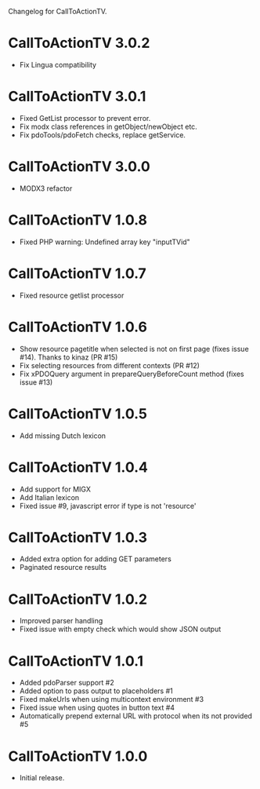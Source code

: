 Changelog for CallToActionTV.

CallToActionTV 3.0.2
==============
- Fix Lingua compatibility

CallToActionTV 3.0.1
==============
- Fixed GetList processor to prevent error.
- Fix modx class references in getObject/newObject etc.
- Fix pdoTools/pdoFetch checks, replace getService.

CallToActionTV 3.0.0
==============
- MODX3 refactor

CallToActionTV 1.0.8
==============
- Fixed PHP warning: Undefined array key "inputTVid"

CallToActionTV 1.0.7
==============
- Fixed resource getlist processor

CallToActionTV 1.0.6
==============
- Show resource pagetitle when selected is not on first page (fixes issue #14). Thanks to kinaz (PR #15)
- Fix selecting resources from different contexts (PR #12)
- Fix xPDOQuery argument in prepareQueryBeforeCount method (fixes issue #13)

CallToActionTV 1.0.5
==============
- Add missing Dutch lexicon

CallToActionTV 1.0.4
==============
- Add support for MIGX
- Add Italian lexicon
- Fixed issue #9, javascript error if type is not 'resource'

CallToActionTV 1.0.3
==============
- Added extra option for adding GET parameters
- Paginated resource results

CallToActionTV 1.0.2
==============
- Improved parser handling
- Fixed issue with empty check which would show JSON output

CallToActionTV 1.0.1
==============
- Added pdoParser support #2
- Added option to pass output to placeholders #1
- Fixed makeUrls when using multicontext environment #3
- Fixed issue when using quotes in button text #4
- Automatically prepend external URL with protocol when its not provided #5

CallToActionTV 1.0.0
==============
- Initial release.